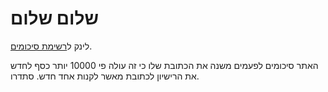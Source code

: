 # שלום שלום
לינק ל[רשימת סיכומים](https://notes.idofangbentov.site/%D7%A4%D7%A0%D7%92%D7%99%D7%99%D7%94+-+%D7%A8%D7%A9%D7%99%D7%9E%D7%AA+%D7%A1%D7%99%D7%9B%D7%95%D7%9E%D7%99%D7%9D).

האתר סיכומים לפעמים משנה את הכתובת שלו כי זה עולה פי 10000 יותר כסף לחדש את הרישיון לכתובת מאשר לקנות אחד חדש. סתדרו.